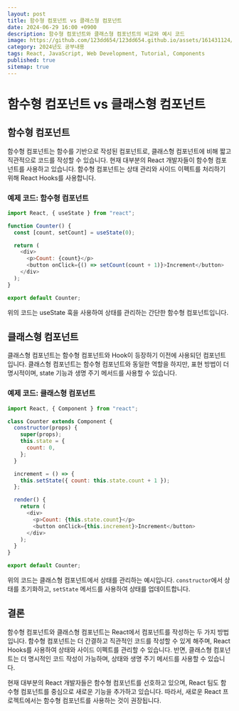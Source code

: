 ```yaml
---
layout: post
title: 함수형 컴포넌트 vs 클래스형 컴포넌트
date: 2024-06-29 16:00 +0900
description: 함수형 컴포넌트와 클래스형 컴포넌트의 비교와 예시 코드
image: https://github.com/123dd654/123dd654.github.io/assets/161431124/4c7e2466-9070-408b-8b29-3c3e33e7e1b4
category: 2024년도 공부내용
tags: React, JavaScript, Web Development, Tutorial, Components
published: true
sitemap: true
---
```


# 함수형 컴포넌트 vs 클래스형 컴포넌트

## 함수형 컴포넌트

함수형 컴포넌트는 함수를 기반으로 작성된 컴포넌트로, 클래스형 컴포넌트에 비해 짧고 직관적으로 코드를 작성할 수 있습니다. 현재 대부분의 React 개발자들이 함수형 컴포넌트를 사용하고 있습니다. 함수형 컴포넌트는 상태 관리와 사이드 이펙트를 처리하기 위해 React Hooks를 사용합니다.

### 예제 코드: 함수형 컴포넌트

```javascript
import React, { useState } from "react";

function Counter() {
  const [count, setCount] = useState(0);

  return (
    <div>
      <p>Count: {count}</p>
      <button onClick={() => setCount(count + 1)}>Increment</button>
    </div>
  );
}

export default Counter;
```

위의 코드는 useState 훅을 사용하여 상태를 관리하는 간단한 함수형 컴포넌트입니다.

## 클래스형 컴포넌트

클래스형 컴포넌트는 함수형 컴포넌트와 Hook이 등장하기 이전에 사용되던 컴포넌트입니다. 클래스형 컴포넌트는 함수형 컴포넌트와 동일한 역할을 하지만, 표현 방법이 더 명시적이며, state 기능과 생명 주기 메서드를 사용할 수 있습니다.

### 예제 코드: 클래스형 컴포넌트

```javascript
import React, { Component } from "react";

class Counter extends Component {
  constructor(props) {
    super(props);
    this.state = {
      count: 0,
    };
  }

  increment = () => {
    this.setState({ count: this.state.count + 1 });
  };

  render() {
    return (
      <div>
        <p>Count: {this.state.count}</p>
        <button onClick={this.increment}>Increment</button>
      </div>
    );
  }
}

export default Counter;
```

위의 코드는 클래스형 컴포넌트에서 상태를 관리하는 예시입니다. `constructor`에서 상태를 초기화하고, `setState` 메서드를 사용하여 상태를 업데이트합니다.

## 결론

함수형 컴포넌트와 클래스형 컴포넌트는 React에서 컴포넌트를 작성하는 두 가지 방법입니다. 함수형 컴포넌트는 더 간결하고 직관적인 코드를 작성할 수 있게 해주며, React Hooks를 사용하여 상태와 사이드 이펙트를 관리할 수 있습니다. 반면, 클래스형 컴포넌트는 더 명시적인 코드 작성이 가능하며, 상태와 생명 주기 메서드를 사용할 수 있습니다.

현재 대부분의 React 개발자들은 함수형 컴포넌트를 선호하고 있으며, React 팀도 함수형 컴포넌트를 중심으로 새로운 기능을 추가하고 있습니다. 따라서, 새로운 React 프로젝트에서는 함수형 컴포넌트를 사용하는 것이 권장됩니다.
